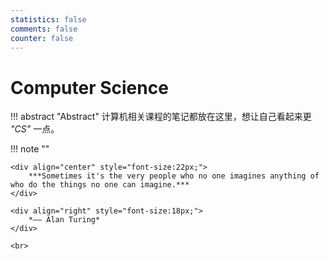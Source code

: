 ```yaml
---
statistics: false
comments: false
counter: false
---
```


# Computer Science

!!! abstract "Abstract"
    计算机相关课程的笔记都放在这里，想让自己看起来更 *"CS"* 一点。

!!! note ""
    <br>

    <div align="center" style="font-size:22px;">
        ***Sometimes it's the very people who no one imagines anything of who do the things no one can imagine.***
    </div>

    <div align="right" style="font-size:18px;">
        *—— Alan Turing*
    </div>

    <br>
